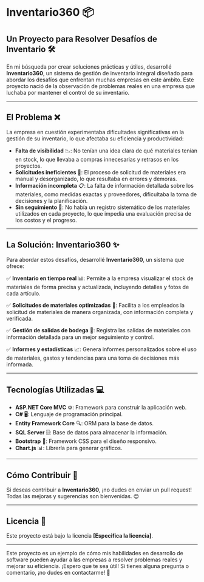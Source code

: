 # **Inventario360 📦**

## **Un Proyecto para Resolver Desafíos de Inventario 🛠️**

En mi búsqueda por crear soluciones prácticas y útiles, desarrollé **Inventario360**, un sistema de gestión de inventario integral diseñado para abordar los desafíos que enfrentan muchas empresas en este ámbito. Este proyecto nació de la observación de problemas reales en una empresa que luchaba por mantener el control de su inventario.

---

## **El Problema ❌**

La empresa en cuestión experimentaba dificultades significativas en la gestión de su inventario, lo que afectaba su eficiencia y productividad:

- **Falta de visibilidad** 📉: No tenían una idea clara de qué materiales tenían en stock, lo que llevaba a compras innecesarias y retrasos en los proyectos.
- **Solicitudes ineficientes** 📝: El proceso de solicitud de materiales era manual y desorganizado, lo que resultaba en errores y demoras.
- **Información incompleta** 📋: La falta de información detallada sobre los materiales, como medidas exactas y proveedores, dificultaba la toma de decisiones y la planificación.
- **Sin seguimiento** 🚫: No había un registro sistemático de los materiales utilizados en cada proyecto, lo que impedía una evaluación precisa de los costos y el progreso.

---

## **La Solución: Inventario360 ✨**

Para abordar estos desafíos, desarrollé **Inventario360**, un sistema que ofrece:

✅ **Inventario en tiempo real** 📊: Permite a la empresa visualizar el stock de materiales de forma precisa y actualizada, incluyendo detalles y fotos de cada artículo.

✅ **Solicitudes de materiales optimizadas** 🛒: Facilita a los empleados la solicitud de materiales de manera organizada, con información completa y verificada.

✅ **Gestión de salidas de bodega** 🚛: Registra las salidas de materiales con información detallada para un mejor seguimiento y control.

✅ **Informes y estadísticas** 📈: Genera informes personalizados sobre el uso de materiales, gastos y tendencias para una toma de decisiones más informada.

---

## **Tecnologías Utilizadas 💻**

- **ASP.NET Core MVC** ⚙️: Framework para construir la aplicación web.
- **C#** 🖥️: Lenguaje de programación principal.
- **Entity Framework Core** 🔍: ORM para la base de datos.
- **SQL Server** 🗄️: Base de datos para almacenar la información.
- **Bootstrap** 🎨: Framework CSS para el diseño responsivo.
- **Chart.js** 📊: Librería para generar gráficos.

---

## **Cómo Contribuir 🤝**

Si deseas contribuir a **Inventario360**, ¡no dudes en enviar un pull request! Todas las mejoras y sugerencias son bienvenidas. 😊

---

## **Licencia 📝**

Este proyecto está bajo la licencia **[Especifica la licencia]**.

---

Este proyecto es un ejemplo de cómo mis habilidades en desarrollo de software pueden ayudar a las empresas a resolver problemas reales y mejorar su eficiencia. ¡Espero que te sea útil! Si tienes alguna pregunta o comentario, ¡no dudes en contactarme! 🚀

